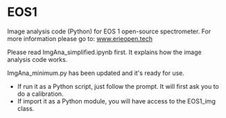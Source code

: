 # EOS1
Image analysis code (Python) for EOS 1 open-source spectrometer. 
For more information please go to:  www.erieopen.tech

Please read ImgAna_simplified.ipynb first. It explains how the image analysis code works.

ImgAna_minimum.py has been updated and it's ready for use.
- If run it as a Python script, just follow the prompt. It will first ask you to do a calibration.
- If import it as a Python module, you will have access to the EOS1_img class.

